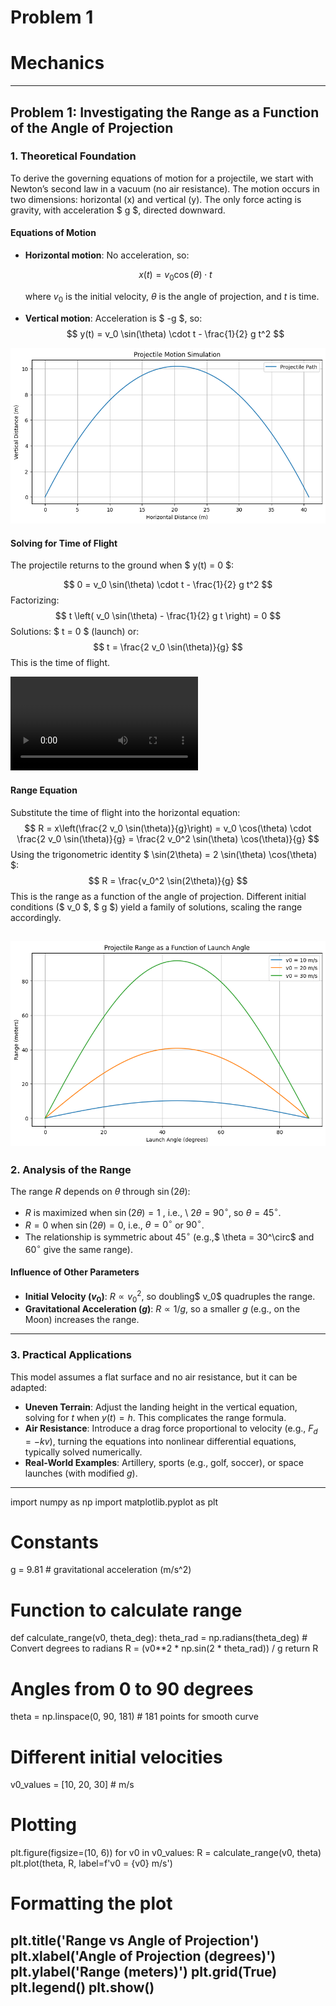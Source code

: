 # Problem 1
# Mechanics
---
## Problem 1: Investigating the Range as a Function of the Angle of Projection

### 1. Theoretical Foundation

To derive the governing equations of motion for a projectile, we start with Newton’s second law in a vacuum (no air resistance). The motion occurs in two dimensions: horizontal (x) and vertical (y). The only force acting is gravity, with acceleration $ g $, directed downward.

#### Equations of Motion
- **Horizontal motion**: No acceleration, so:

  $$
  x(t) = v_0 \cos(\theta) \cdot t
  $$

  where $v_0$ is the initial velocity, $\theta$ is the angle of projection, and $t$ is time.
- **Vertical motion**: Acceleration is $ -g $, so:
  $$
  y(t) = v_0 \sin(\theta) \cdot t - \frac{1}{2} g t^2
  $$

![alt text](image.png)
#### Solving for Time of Flight
The projectile returns to the ground when $ y(t) = 0 $:

$$
0 = v_0 \sin(\theta) \cdot t - \frac{1}{2} g t^2
$$
Factorizing:
$$
t \left( v_0 \sin(\theta) - \frac{1}{2} g t \right) = 0
$$
Solutions: $ t = 0 $ (launch) or:
$$
t = \frac{2 v_0 \sin(\theta)}{g}
$$
This is the time of flight.

<video controls src="projectile_time_of_flight (2).mp4" title="Title"></video>
#### Range Equation
Substitute the time of flight into the horizontal equation:
$$
R = x\left(\frac{2 v_0 \sin(\theta)}{g}\right) = v_0 \cos(\theta) \cdot \frac{2 v_0 \sin(\theta)}{g} = \frac{2 v_0^2 \sin(\theta) \cos(\theta)}{g}
$$
Using the trigonometric identity $ \sin(2\theta) = 2 \sin(\theta) \cos(\theta) $:
$$
R = \frac{v_0^2 \sin(2\theta)}{g}
$$
This is the range as a function of the angle of projection. Different initial conditions ($ v_0 $, $ g $) yield a family of solutions, scaling the range accordingly.

![alt text](image-1.png)
---

### 2. Analysis of the Range


The range $R$ depends on $\theta$ through $\sin(2\theta)$:
- $R$ is maximized when $\sin(2\theta) = 1$ , i.e., \ $2\theta = 90^\circ$, so $\theta = 45^\circ$.
- $R = 0$ when $\sin(2\theta) = 0$, i.e., $\theta = 0^\circ$ or $90^\circ$.
- The relationship is symmetric about $45^\circ$ (e.g.,$ \theta = 30^\circ$ and $60^\circ$ give the same range).

#### Influence of Other Parameters
- **Initial Velocity ($v_0$)**: $R \propto v_0^2$, so doubling$ v_0$ quadruples the range.
- **Gravitational Acceleration ($g$)**: $R \propto 1/g$, so a smaller $g$ (e.g., on the Moon) increases the range.

---

### 3. Practical Applications

This model assumes a flat surface and no air resistance, but it can be adapted:
- **Uneven Terrain**: Adjust the landing height in the vertical equation, solving for $t$ when $y(t) = h$. This complicates the range formula.
- **Air Resistance**: Introduce a drag force proportional to velocity (e.g., $F_d = -k v$), turning the equations into nonlinear differential equations, typically solved numerically.
- **Real-World Examples**: Artillery, sports (e.g., golf, soccer), or space launches (with modified $g$).

---

import numpy as np
import matplotlib.pyplot as plt

# Constants

g = 9.81  # gravitational acceleration (m/s^2)

# Function to calculate range
def calculate_range(v0, theta_deg):
    theta_rad = np.radians(theta_deg)  # Convert degrees to radians
    R = (v0**2 * np.sin(2 * theta_rad)) / g
    return R

# Angles from 0 to 90 degrees
theta = np.linspace(0, 90, 181)  # 181 points for smooth curve

# Different initial velocities
v0_values = [10, 20, 30]  # m/s

# Plotting
plt.figure(figsize=(10, 6))
for v0 in v0_values:
    R = calculate_range(v0, theta)
    plt.plot(theta, R, label=f'v0 = {v0} m/s')

# Formatting the plot
plt.title('Range vs Angle of Projection')
plt.xlabel('Angle of Projection (degrees)')
plt.ylabel('Range (meters)')
plt.grid(True)
plt.legend()
plt.show()
---